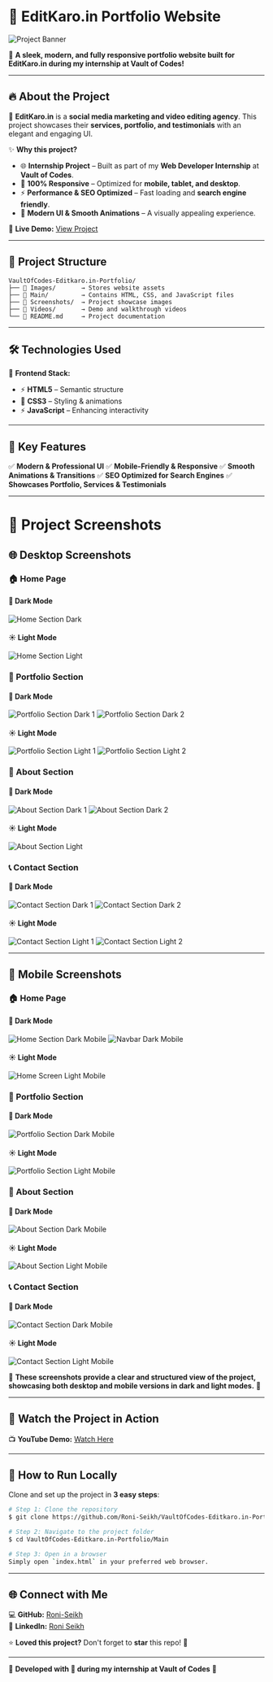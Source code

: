 
# 🚀 **EditKaro.in Portfolio Website**  

![Project Banner](Screenshots/banner.png)

🌟 **A sleek, modern, and fully responsive portfolio website built for EditKaro.in during my internship at Vault of Codes!**

---

## 🔥 About the Project
🎯 **EditKaro.in** is a **social media marketing and video editing agency**. This project showcases their **services, portfolio, and testimonials** with an elegant and engaging UI.

✨ **Why this project?**
- 🌐 **Internship Project** – Built as part of my **Web Developer Internship** at **Vault of Codes**.
- 📱 **100% Responsive** – Optimized for **mobile, tablet, and desktop**.
- ⚡ **Performance & SEO Optimized** – Fast loading and **search engine friendly**.
- 🎨 **Modern UI & Smooth Animations** – A visually appealing experience.

🔗 **Live Demo:** [View Project](https://beamish-blini-b19f64.netlify.app/)

---

## 📂 Project Structure
```plaintext
VaultOfCodes-Editkaro.in-Portfolio/
├── 📁 Images/       → Stores website assets
├── 📁 Main/         → Contains HTML, CSS, and JavaScript files
├── 📁 Screenshots/  → Project showcase images
├── 📁 Videos/       → Demo and walkthrough videos
└── 📄 README.md     → Project documentation
```

---

## 🛠️ Technologies Used
🚀 **Frontend Stack:**
- ⚡ **HTML5** – Semantic structure
- 🎨 **CSS3** – Styling & animations
- ⚡ **JavaScript** – Enhancing interactivity

---

## 🎯 Key Features
✅ **Modern & Professional UI**
✅ **Mobile-Friendly & Responsive**
✅ **Smooth Animations & Transitions**
✅ **SEO Optimized for Search Engines**
✅ **Showcases Portfolio, Services & Testimonials**

---

# 📸 Project Screenshots

## 🌐 Desktop Screenshots

### 🏠 Home Page
#### 🌙 Dark Mode
![Home Section Dark](https://github.com/Roni-Seikh/VaultOfCodes-Editkaro.in-Protfolio/blob/main/Screenshots/Home%20Section%20Dark.png)

#### ☀️ Light Mode
![Home Section Light](https://github.com/Roni-Seikh/VaultOfCodes-Editkaro.in-Protfolio/blob/main/Screenshots/Home%20Section%20Light.png)

### 🎨 Portfolio Section
#### 🌙 Dark Mode
![Portfolio Section Dark 1](https://github.com/Roni-Seikh/VaultOfCodes-Editkaro.in-Protfolio/blob/main/Screenshots/Protfolio%20Section%20Dark%201.png)
![Portfolio Section Dark 2](https://github.com/Roni-Seikh/VaultOfCodes-Editkaro.in-Protfolio/blob/main/Screenshots/Protfolio%20Section%202.png)

#### ☀️ Light Mode
![Portfolio Section Light 1](https://github.com/Roni-Seikh/VaultOfCodes-Editkaro.in-Protfolio/blob/main/Screenshots/Protfolio%20Section%20Light%201.png)
![Portfolio Section Light 2](https://github.com/Roni-Seikh/VaultOfCodes-Editkaro.in-Protfolio/blob/main/Screenshots/Protfolio%20Section%20Light%202.png)

### 🏢 About Section
#### 🌙 Dark Mode
![About Section Dark 1](https://github.com/Roni-Seikh/VaultOfCodes-Editkaro.in-Protfolio/blob/main/Screenshots/About%20Section%20Dark%201.png)
![About Section Dark 2](https://github.com/Roni-Seikh/VaultOfCodes-Editkaro.in-Protfolio/blob/main/Screenshots/About%20Section%20Dark%202.png)

#### ☀️ Light Mode
![About Section Light](https://github.com/Roni-Seikh/VaultOfCodes-Editkaro.in-Protfolio/blob/main/Screenshots/About%20Section%20Light.png)

### 📞 Contact Section
#### 🌙 Dark Mode
![Contact Section Dark 1](https://github.com/Roni-Seikh/VaultOfCodes-Editkaro.in-Protfolio/blob/main/Screenshots/Contact%20Section%20Dark%201.png)
![Contact Section Dark 2](https://github.com/Roni-Seikh/VaultOfCodes-Editkaro.in-Protfolio/blob/main/Screenshots/Contact%20Section%20Dark%202.png)

#### ☀️ Light Mode
![Contact Section Light 1](https://github.com/Roni-Seikh/VaultOfCodes-Editkaro.in-Protfolio/blob/main/Screenshots/Contact%20Section%20Light%201.png)
![Contact Section Light 2](https://github.com/Roni-Seikh/VaultOfCodes-Editkaro.in-Protfolio/blob/main/Screenshots/Contact%20Section%20Light%202.png)

---

## 📱 Mobile Screenshots

### 🏠 Home Page
#### 🌙 Dark Mode
![Home Section Dark Mobile](https://github.com/Roni-Seikh/VaultOfCodes-Editkaro.in-Protfolio/blob/main/Screenshots/Home%20Section%20Dark%20Mobile.png)
![Navbar Dark Mobile](https://github.com/Roni-Seikh/VaultOfCodes-Editkaro.in-Protfolio/blob/main/Screenshots/Home%20Section%20Navbar%20Dark%20Mobile.png)

#### ☀️ Light Mode
![Home Screen Light Mobile](https://github.com/Roni-Seikh/VaultOfCodes-Editkaro.in-Protfolio/blob/main/Screenshots/Home%20Screen%20Light%20Mobile.png)

### 🎨 Portfolio Section
#### 🌙 Dark Mode
![Portfolio Section Dark Mobile](https://github.com/Roni-Seikh/VaultOfCodes-Editkaro.in-Protfolio/blob/main/Screenshots/Protfolio%20Section%20Dark%202.png)

#### ☀️ Light Mode
![Portfolio Section Light Mobile](https://github.com/Roni-Seikh/VaultOfCodes-Editkaro.in-Protfolio/blob/main/Screenshots/Protfolio%20Section%20Light%20Mobile%202.png)

### 🏢 About Section
#### 🌙 Dark Mode
![About Section Dark Mobile](https://github.com/Roni-Seikh/VaultOfCodes-Editkaro.in-Protfolio/blob/main/Screenshots/About%20Section%20Dark%20Mobile.png)

#### ☀️ Light Mode
![About Section Light Mobile](https://github.com/Roni-Seikh/VaultOfCodes-Editkaro.in-Protfolio/blob/main/Screenshots/About%20Section%20Light%20Mobile.png)

### 📞 Contact Section
#### 🌙 Dark Mode
![Contact Section Dark Mobile](https://github.com/Roni-Seikh/VaultOfCodes-Editkaro.in-Protfolio/blob/main/Screenshots/Contact%20Section%20Dark%20Mobile%201.png)

#### ☀️ Light Mode
![Contact Section Light Mobile](https://github.com/Roni-Seikh/VaultOfCodes-Editkaro.in-Protfolio/blob/main/Screenshots/Contact%20Section%20Light%20Mobile%201.png)

📌 **These screenshots provide a clear and structured view of the project, showcasing both desktop and mobile versions in dark and light modes.** 🚀



---

## 🎥 Watch the Project in Action
📺 **YouTube Demo:** [Watch Here](https://youtu.be/y1wXziJebmE?si=xM42wxwQOryXDuZp)

---

## 🚀 How to Run Locally
Clone and set up the project in **3 easy steps**:

```sh
# Step 1: Clone the repository
$ git clone https://github.com/Roni-Seikh/VaultOfCodes-Editkaro.in-Portfolio.git

# Step 2: Navigate to the project folder
$ cd VaultOfCodes-Editkaro.in-Portfolio/Main

# Step 3: Open in a browser
Simply open `index.html` in your preferred web browser.
```

---

## 🌐 Connect with Me
💻 **GitHub:** [Roni-Seikh](https://github.com/Roni-Seikh)  
💼 **LinkedIn:** [Roni Seikh](https://in.linkedin.com/in/roniseikh)  

⭐ **Loved this project?** Don't forget to **star** this repo! 🚀

---

🚀 **Developed with 💙 during my internship at Vault of Codes** 🚀

